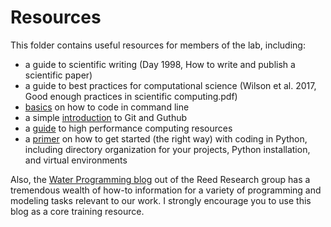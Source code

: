 # Resources
This folder contains useful resources for members of the lab, including: 
* a guide to scientific writing (Day 1998, How to write and publish a scientific paper)
* a guide to best practices for computational science (Wilson et al. 2017, Good enough practices in scientific computing.pdf)
* [basics](command-line-tutorials.md) on how to code in command line
* a simple [introduction](git-and-github.md) to Git and Guthub
* a [guide](high-performance-computing.md) to high performance computing resources
* a [primer](get-started-with-coding-in-python.md) on how to get started (the right way) with coding in Python, including directory organization for your projects, Python installation, and virtual environments

Also, the [Water Programming blog](https://waterprogramming.wordpress.com/) out of the Reed Research group has a tremendous wealth of how-to information for a variety of programming and modeling tasks relevant to our work. I strongly encourage you to use this blog as a core training resource. 

